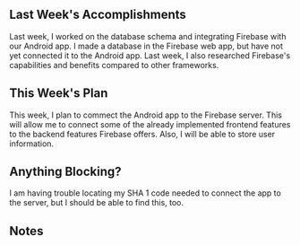 ## Last Week's Accomplishments

Last week, I worked on the database schema and integrating Firebase with our Android app. I made a database
in the Firebase web app, but have not yet connected it to the Android app. Last week, I also researched Firebase's
capabilities and benefits compared to other frameworks.

## This Week's Plan

This week, I plan to commect the Android app to the Firebase server. This will allow me to connect some of the
already implemented frontend features to the backend features Firebase offers. Also, I will be able to store
user information.

## Anything Blocking?

I am having trouble locating my SHA 1 code needed to connect the app to the server, but I should be able to find
this, too.

## Notes
